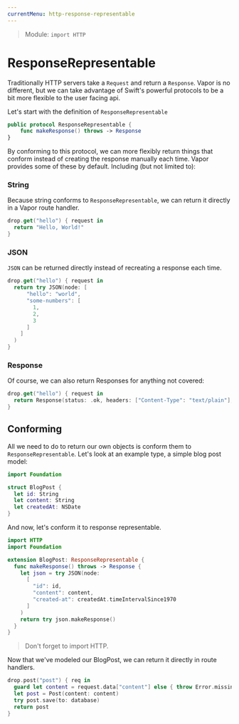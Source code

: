 ```yaml
---
currentMenu: http-response-representable
---
```


> Module: `import HTTP`

# ResponseRepresentable

Traditionally HTTP servers take a `Request` and return a `Response`. Vapor is no different, but we can take advantage of Swift's powerful protocols to be a bit more flexible to the user facing api.

Let's start with the definition of `ResponseRepresentable`

```swift
public protocol ResponseRepresentable {
    func makeResponse() throws -> Response
}
```

By conforming to this protocol, we can more flexibly return things that conform instead of creating the response manually each time. Vapor provides some of these by default. Including (but not limited to):

### String

Because string conforms to `ResponseRepresentable`, we can return it directly in a Vapor route handler.

```swift
drop.get("hello") { request in
  return "Hello, World!"
}
```

### JSON

`JSON` can be returned directly instead of recreating a response each time.

```swift
drop.get("hello") { request in
  return try JSON(node: [
      "hello": "world",
      "some-numbers": [
        1,
        2,
        3
      ]
    ]
  )
}
```

### Response

Of course, we can also return Responses for anything not covered:

```swift
drop.get("hello") { request in
  return Response(status: .ok, headers: ["Content-Type": "text/plain"], body: "Hello, World!")
}
```

## Conforming

All we need to do to return our own objects is conform them to `ResponseRepresentable`. Let's look at an example type, a simple blog post model:

```swift
import Foundation

struct BlogPost {
  let id: String
  let content: String
  let createdAt: NSDate
}
```

And now, let's conform it to response representable.

```swift
import HTTP
import Foundation

extension BlogPost: ResponseRepresentable {
  func makeResponse() throws -> Response {
    let json = try JSON(node:
      [
        "id": id,
        "content": content,
        "created-at": createdAt.timeIntervalSince1970
      ]
    )
    return try json.makeResponse()
  }
}
```

> Don't forget to import HTTP.

Now that we've modeled our BlogPost, we can return it directly in route handlers.

```swift
drop.post("post") { req in
  guard let content = request.data["content"] else { throw Error.missingContent }
  let post = Post(content: content)
  try post.save(to: database)
  return post
}
```
